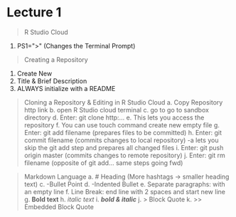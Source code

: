 # Lecture 1

> R Studio Cloud

1. PS1=">" (Changes the Terminal Prompt)
     
> Creating a Repository  

1. Create New
2. Title & Brief Description
3. ALWAYS initialize with a README
    
> Cloning a Repository & Editing in R Studio Cloud
    a. Copy Repository http link
    b. open R Studio cloud terminal 
    c. go to go to sandbox directory
    d. Enter: git clone http:...
    e. This lets you access the repository 
    f. You can use touch command create new empty file
    g. Enter: git add filename (prepares files to be committed) 
    h. Enter: git commit filename (commits changes to local repository)
            -a lets you skip the git add step and prepares all changed files
    i. Enter: git push origin master (commits changes to remote repository)
    j. Enter: git rm filename (opposite of git add... same steps going fwd)

> Markdown Language 
    a. # Heading (More hashtags -> smaller heading text)
    c. -Bullet Point
    d.     -Indented Bullet
    e. Separate paragraphs: with an empty line
    f. Line Break: end line with 2 spaces and start new line
    g. **Bold text**
    h. *italic text*
    i. ***bold & italic***
    j. > Block Quote 
    k. >> Embedded Block Quote

